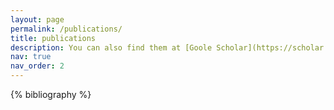 ```yaml
---
layout: page
permalink: /publications/
title: publications
description: You can also find them at [Goole Scholar](https://scholar.google.co.kr/citations?user=6QcdkLAAAAAJ&hl=en&oi=ao).
nav: true
nav_order: 2
---
```


<!-- _pages/publications.md -->
<div class="publications">

{% bibliography %}

</div>
